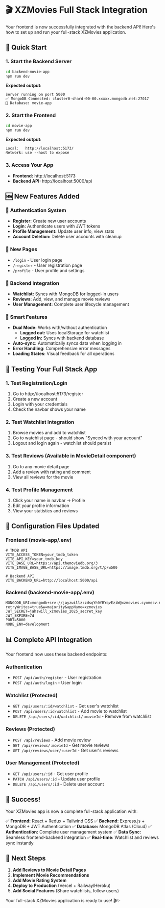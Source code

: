 # 🎬 XZMovies Full Stack Integration

Your frontend is now successfully integrated with the backend API! Here's how to set up and run your full-stack XZMovies application.

## 🚀 Quick Start

### 1. Start the Backend Server
```bash
cd backend-movie-app
npm run dev
```
**Expected output:**
```
Server running on port 5000
✅ MongoDB Connected: cluster0-shard-00-00.xxxxx.mongodb.net:27017
📁 Database: movie-app
```

### 2. Start the Frontend
```bash
cd movie-app
npm run dev
```
**Expected output:**
```
Local:   http://localhost:5173/
Network: use --host to expose
```

### 3. Access Your App
- **Frontend:** http://localhost:5173
- **Backend API:** http://localhost:5000/api

## 🆕 New Features Added

### 🔐 **Authentication System**
- **Register:** Create new user accounts
- **Login:** Authenticate users with JWT tokens
- **Profile Management:** Update user info, view stats
- **Account Deletion:** Delete user accounts with cleanup

### 📱 **New Pages**
- `/login` - User login page
- `/register` - User registration page
- `/profile` - User profile and settings

### 🔗 **Backend Integration**
- **Watchlist:** Syncs with MongoDB for logged-in users
- **Reviews:** Add, view, and manage movie reviews
- **User Management:** Complete user lifecycle management

### 🎯 **Smart Features**
- **Dual Mode:** Works with/without authentication
  - **Logged out:** Uses localStorage for watchlist
  - **Logged in:** Syncs with backend database
- **Auto-sync:** Automatically syncs data when logging in
- **Error Handling:** Comprehensive error messages
- **Loading States:** Visual feedback for all operations

## 🧪 Testing Your Full Stack App

### 1. **Test Registration/Login**
1. Go to http://localhost:5173/register
2. Create a new account
3. Login with your credentials
4. Check the navbar shows your name

### 2. **Test Watchlist Integration**
1. Browse movies and add to watchlist
2. Go to watchlist page - should show "Synced with your account"
3. Logout and login again - watchlist should persist

### 3. **Test Reviews** (Available in MovieDetail component)
1. Go to any movie detail page
2. Add a review with rating and comment
3. View all reviews for the movie

### 4. **Test Profile Management**
1. Click your name in navbar → Profile
2. Edit your profile information
3. View your statistics and reviews

## 🔧 Configuration Files Updated

### Frontend (movie-app/.env)
```env
# TMDB API
VITE_ACCESS_TOKEN=your_tmdb_token
VITE_API_KEY=your_tmdb_key
VITE_BASE_URL=https://api.themoviedb.org/3
VITE_IMAGE_BASE_URL=https://image.tmdb.org/t/p/w500

# Backend API
VITE_BACKEND_URL=http://localhost:5000/api
```

### Backend (backend-movie-app/.env)
```env
MONGODB_URI=mongodb+srv://jayzwillz:zdsqYh0YRYqvEziW@xzmovies.cyomecv.mongodb.net/?retryWrites=true&w=majority&appName=xzmovies
JWT_SECRET=jahswill_xzmovies_2025_secret_key
JWT_EXPIRE=7d
PORT=5000
NODE_ENV=development
```

## 📊 **Complete API Integration**

Your frontend now uses these backend endpoints:

### Authentication
- `POST /api/auth/register` - User registration
- `POST /api/auth/login` - User login

### Watchlist (Protected)
- `GET /api/users/:id/watchlist` - Get user's watchlist
- `POST /api/users/:id/watchlist` - Add movie to watchlist
- `DELETE /api/users/:id/watchlist/:movieId` - Remove from watchlist

### Reviews (Protected)
- `POST /api/reviews` - Add movie review
- `GET /api/reviews/:movieId` - Get movie reviews
- `GET /api/reviews/user/:userId` - Get user's reviews

### User Management (Protected)
- `GET /api/users/:id` - Get user profile
- `PATCH /api/users/:id` - Update user profile
- `DELETE /api/users/:id` - Delete user account

## 🎉 **Success!**

Your XZMovies app is now a complete full-stack application with:

✅ **Frontend:** React + Redux + Tailwind CSS
✅ **Backend:** Express.js + MongoDB + JWT Authentication
✅ **Database:** MongoDB Atlas (Cloud)
✅ **Authentication:** Complete user management system
✅ **Data Sync:** Seamless frontend-backend integration
✅ **Real-time:** Watchlist and reviews sync instantly

## 🚀 **Next Steps**

1. **Add Reviews to Movie Detail Pages**
2. **Implement Movie Recommendations**
3. **Add Movie Rating System**
4. **Deploy to Production** (Vercel + Railway/Heroku)
5. **Add Social Features** (Share watchlists, follow users)

Your full-stack XZMovies application is ready to use! 🎬✨
